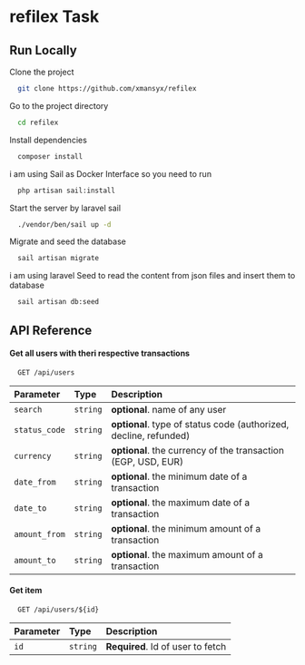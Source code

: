 
# refilex Task



## Run Locally

Clone the project

```bash
  git clone https://github.com/xmansyx/refilex
```

Go to the project directory

```bash
  cd refilex
```

Install dependencies

```bash
  composer install
```

i am using Sail as Docker Interface so you need to run
```bash
  php artisan sail:install
```

Start the server by laravel sail

```bash
  ./vendor/ben/sail up -d
```

Migrate and seed the database

```bash
  sail artisan migrate
```

i am using laravel Seed to read the content from json files and insert them to database
```bash
  sail artisan db:seed
```



## API Reference

#### Get all users with theri respective transactions

```http
  GET /api/users
```

| Parameter | Type     | Description                |
| :-------- | :------- | :------------------------- |
| `search` | `string` | **optional**. name of any user |
| `status_code` | `string` | **optional**. type of status code (authorized, decline, refunded) |
| `currency` | `string` | **optional**. the currency of the transaction (EGP, USD, EUR) |
| `date_from` | `string` | **optional**. the minimum date of a transaction|
| `date_to` | `string` | **optional**. the maximum date of a transaction |
| `amount_from` | `string` | **optional**. the minimum amount of a transaction |
| `amount_to` | `string` | **optional**. the maximum amount of a transaction |

#### Get item

```http
  GET /api/users/${id}
```

| Parameter | Type     | Description                       |
| :-------- | :------- | :-------------------------------- |
| `id`      | `string` | **Required**. Id of user to fetch |

